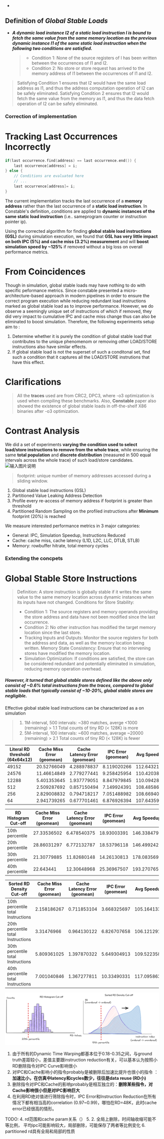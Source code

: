 - 
## Definition of *Global Stable Loads*
- ***A dynamic load instance I2 of a static load instruction I is bound to fetch the same value from the same memory location as the previous dynamic instance I1 of the same static load instruction when the following two conditions are satisfied.*** 
	> 	-  Condition 1: None of the source registers of I has been written between the occurrences of I1 and I2. 
	> 	-  Condition 2: No store or store request has arrived to the memory address of I1 between the occurrences of I1 and I2. 

> Satisfying Condition 1 ensures that I2 would have the same load address as I1, and thus the address computation operation of I2 can be safely eliminated. Satisfying Condition 2 ensures that I2 would fetch the same value from the memory as I1, and thus the data fetch operation of I2 can be safely eliminated.

### Correction of implementation
# Tracking Last Occurrences lncorrectly
```cpp
if(last occurrence.find(address) == last occurrence.end()) {
	last occurrence[address] = i; 
} else {
	// Conditions are evaluated here
	// ... 
	last occurrence[address]= i;
}
```
The current implementation tracks the last occurrence of a **memory address** rather than the last occurrence of a **static load instruction**. In Constable's definition,.conditions are applied to **dynamic instances of the same static load instruction** (i.e.. sameprogram counter or instruction pointer ip).

Using the corrected algorithm for finding **global stable load instructions (GSL)** during simulation execution, we found that **GSL has very little impact on both IPC (5%) and cache miss (3.2%) measurement** and will **boost simulation speed by ~125%** if removed without a big loss on overall performance metrics.
# From Coincidences
Though in simulation, global stable loads may have nothing to do with specific peformance metrics. Since constable presented a micro-architecture-based approach in modern pipelines in order to ensure the correct program execution while reducing redundant load instructions marked as global stable load as to improve performance. However, we do observe a seemingly unique set of instructions of which if removed, they did very impact to cumulative IPC and cache miss change thus can also be eliminated to boost simulation. Therefore, the following experiments setup aim to :
1. Determine whether it is purely the condition of global stable load that contributes to the unique phenomenom or removing other LOAD/STORE instructions also have similar effects.
1. If global stable load is not the superset of such a conditonal set, find such a condition that it captures all the LOAD/STORE instrutions that have this effect. 
# Clarifications
>All the **traces** used are from CRC2, DPC3, where -o3 optimization is used when compiling these benchmarks.
Also, **Constable** paper also showed the existence of global stable loads in off-the-shelf X86 binaries after -o3 optimization.
# Contrast Analysis
We did a set of experiments **varying the condition used to select load/store instructions to remove from the whole trace**, while ensuring the same **total population** and **discrete distribution** (measured in 500 equal intervals across the whole trace) of such load/store candidates.
![输入图片说明](https://www.researchgate.net/profile/Mathias-Johanson/publication/221910054/figure/fig4/AS:305074569007107@1449746853302/Histogram-showing-the-frequency-of-failures-in-discrete-intervals-of-mileage.png)
> footprint: unique number of memory addresses accessed during a sliding window.

1. Global stable load instructions (GSL)
2. Partitioned Value Leaking Address Detection
3. Profile every re-access of memory address if footprint is greater than threshold  
4. Partitioned Random Sampling on the profiled instructions after **Minimum** footprint (20%) is reached  

We measure interested performance metrics in 3 major categories:
- General: IPC, Simulation Speedup, Instructions Reduced
- Cache: cache miss, cache latency (L1D, L2C, LLC, DTLB, STLB)
- Memory: rowbuffer hitrate, total memory cycles 
### Extending the concpets 
# Global  Stable Store Instructions

> Definition: A store instruction is globally stable if it writes the same value to the same memory location across dynamic instances when its inputs have not changed.
Conditions for Store Stability:
> - Condition 1: The source registers and memory operands providing the store address and data have not been modified since the last occurrence.
>- Condition 2: No other instruction has modified the target memory location since the last store.
>-  Tracking Inputs and Outputs: Monitor the source registers for both the address and data, as well as the memory location being written.
Memory State Consistency: Ensure that no intervening stores have modified the memory location.
>- Simulation Optimization: If conditions are satisfied, the store can be considered redundant and potentially eliminated in simulation, reducing memory operation overhead.

##### However, it turned that *global stable stores* defined like the above only consist  of ~0.6% total instructions from the traces, compared to *global stable loads* that typically consist of  ~10-20%, *global stable stores* are negligible.



Effective global stable load instructions can be characterized as a on simulation

> 1. 1M-interval, 500 intervals: ~380 matches, averge <1000 (remaining)
	> 1.1 Total counts of tiny RD (< 128K) is more
> 2. 5M-interval, 100 intervals: ~600 matches, average ~20000 (remaining)
	> 2.1 Total counts of tiny RD (< 128K) is fewer




| Literal RD threshold (64x64x12) | Cache Miss Error (geomean) | Cache Latency Error (geomean) | IPC Error (geomean) | Avg Speedup | Avg Instr Reduction  |
|-------------------------|----------------------------|-------------------------------|---------------------|-------------|----------------------|
| 49152                   | 20.52766049                | 4.288978837                   | 8.119020266         | 112.643219  | 15.23203454          |
| 24576                   | 11.46614849                | 2.779277441                   | 9.258425954         | 110.4203876 | 14.11482383          |
| 12288                   | 5.401353645                | 1.937779051                   | 8.847979845         | 110.0942809 | 13.07478774          |
| 512                     | 2.509287692                | 0.857150494                   | 7.149924391         | 108.4858667 | 10.72975028          |
| 256                     | 2.829008832                | 0.794718217                   | 7.051488982         | 108.6694079 | 10.56544998          |
| 64                      | 2.941739265                | 0.677701461                   | 6.876926394         | 107.6435901 | 10.29106503          |

| RD Histogram Cut-off | Cache Miss Error (geomean) | Cache Latency Error (geomean) | IPC Error (geomean) | Avg Speedup | Avg Instr Reduction  |
|----------------------|-------------|---------------|-------------|-------------|----------------|
| 10th percentile      | 27.33536502 | 6.478540375   | 18.93003391 | 146.3384793 | 18.38060444    |
| 20th percentile      | 28.86031297 | 6.772132787   | 18.53796118 | 146.4992429 | 18.66504081    |
| 30th percentile      | 21.30779885 | 11.82680148   | 14.26130813 | 178.0835691 | 19.65638909    |
| 40th percentile      | 22.643441   | 12.30648968   | 25.36967507 | 193.2707652 | 20.50298836    |

| Sorted RD Density Cut-off          | Cache Miss Error (geomean) | Cache Latency Error (geomean) | IPC Error (geomean) | Avg Speedup | Avg Instr Reduction |
|------------------------------------|----------------------------|-------------------------------|---------------------|-------------|---------------------|
| 10th percentile total Instructions | 2.158186267                | 0.711853104                   | 3.668325697         | 105.1641335 | 5.780579489         |
| 20th percentile total Instructions | 3.31476966                 | 0.964130122                   | 6.826707658         | 106.1212914 | 9.390411534         |
| 30th percentile total Instructions | 5.809361025                | 1.397870322                   | 5.649304913         | 109.5223588 | 11.41986073         |
| 40th percentile total Instructions | 7.001040846                | 1.367277811                   | 10.33490331         | 117.0958631 | 13.68665289         |

 ![输入图片说明](https://raw.githubusercontent.com/JakeFlasher/stackedit-app-data/refs/heads/master/img/combined.png)


1. 由于所有的Dynamic Time Warping都基本位于0.18-0.35之间，与ground truth差距较小，差值主要跟instruction reduction有关，可以基本认为按照小RD删除指令对IPC Curve影响很小 
2. 对IPC和Cache影响小的指令probably是被删除后加速比提升也很小的指令 ：**加速比小，在仿真中latency和cycles数少，往往是data reuse (RD小)**
3. 删除指令对IPC和Cache的影响probably是相互独立的：**删除某些指令，对Cache影响很小但是对IPC影响巨大**
4. 在利用RD绝对值进行筛除指令时，IPC Error和Instruction Reduction在所有情况下都有相当高的correlation (0.97~0.99)，哪怕在RD=48K，此时cache error已经很高的情形。

TODO:
4. rd范围和cache param关系（）
5. 2. 全局上删除，时间轴收缩可能不等比例， 平均ipc可能影响较大，局部删除，可能保存了两者等比例变化
6.   partitioned rd具有全局和局部的性质
<!--stackedit_data:
eyJoaXN0b3J5IjpbMTU5MTQ3NTk3OSw5NjIxMDIyMDksMTU3Nj
YxNzE4OSwtMTE3NTk0NjcyOCwxNjU2NDIwODY4LC02MjU3Nzc1
NTIsMTE3Mzk3NTQ2MSwtMTc5MDg1NjYzOCwtMTQ3MzkwMjY5Mi
wtMTQ1ODU5NjgzMSwtMTUyNTU3NDQ3NCwxMjQzNjUwMjc2LDE4
NjMyNTk3OTMsLTQ4NzE4MzUzOSwtMTM2MjMxODAzLC04NzIxNj
czLC0xOTEwOTIyMTgzLDIwOTY4MDA4MjNdfQ==
-->